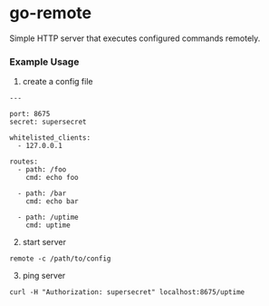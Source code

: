 # go-remote
Simple HTTP server that executes configured commands remotely.


### Example Usage


1) create a config file

```
---

port: 8675
secret: supersecret

whitelisted_clients:
  - 127.0.0.1

routes:
  - path: /foo
    cmd: echo foo

  - path: /bar
    cmd: echo bar

  - path: /uptime
    cmd: uptime

```


2) start server
```
remote -c /path/to/config
```

3) ping server
```
curl -H "Authorization: supersecret" localhost:8675/uptime
```


